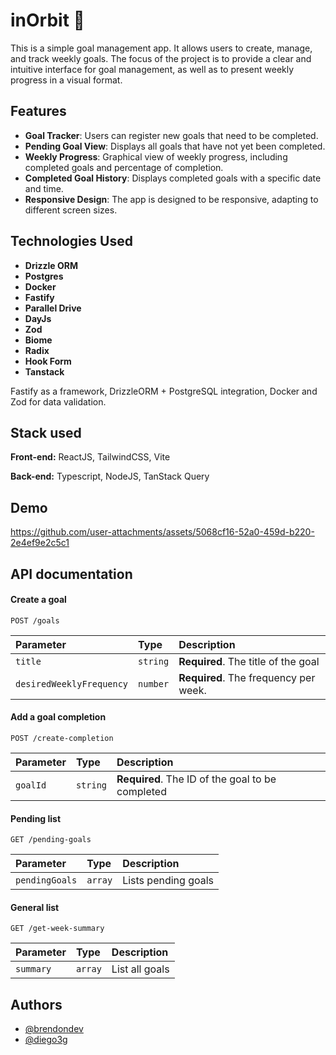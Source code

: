 # inOrbit 💫

This is a simple goal management app. It allows users to create, manage, and track weekly goals. The focus of the project is to provide a clear and intuitive interface for goal management, as well as to present weekly progress in a visual format.

## Features

- **Goal Tracker**: Users can register new goals that need to be completed.
- **Pending Goal View**: Displays all goals that have not yet been completed.
- **Weekly Progress**: Graphical view of weekly progress, including completed goals and percentage of completion.
- **Completed Goal History**: Displays completed goals with a specific date and time.
- **Responsive Design**: The app is designed to be responsive, adapting to different screen sizes.

## Technologies Used

- **Drizzle ORM**
- **Postgres**
- **Docker**
- **Fastify**
- **Parallel Drive**
- **DayJs**
- **Zod**
- **Biome**
- **Radix**
- **Hook Form**
- **Tanstack**

Fastify as a framework, DrizzleORM + PostgreSQL integration, Docker and Zod for data validation.

## Stack used

**Front-end:** ReactJS, TailwindCSS, Vite

**Back-end:** Typescript, NodeJS, TanStack Query

## Demo

https://github.com/user-attachments/assets/5068cf16-52a0-459d-b220-2e4ef9e2c5c1

## API documentation

#### Create a goal

```http
POST /goals
```

| Parameter | Type | Description |
| :--------- | :--------- | :-------------------------------------------- |
| `title` | `string` | **Required**. The title of the goal |
| `desiredWeeklyFrequency` | `number` | **Required**. The frequency per week. |

#### Add a goal completion

```http
POST /create-completion
```

| Parameter | Type | Description |
| :---------- | :--------- | :----------------------------------- |
| `goalId` | `string` | **Required**. The ID of the goal to be completed |

#### Pending list

```http
GET /pending-goals
```

| Parameter | Type | Description |
| :--------- | :--------- | :-------------------------------------------- |
| `pendingGoals` | `array` |Lists pending goals |

#### General list

```http
GET /get-week-summary
```

| Parameter | Type | Description |
| :--------- | :--------- | :--------------------------- |
| `summary` | `array` |List all goals |
## Authors

- [@brendondev](https://www.github.com/brendondev)
- [@diego3g](https://github.com/diego3g)
